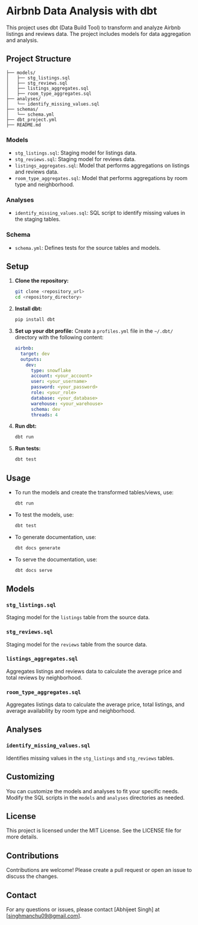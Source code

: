 # Airbnb Data Analysis with dbt

This project uses dbt (Data Build Tool) to transform and analyze Airbnb listings and reviews data. The project includes models for data aggregation and analysis.

## Project Structure

```plaintext
├── models/
│   ├── stg_listings.sql
│   ├── stg_reviews.sql
│   ├── listings_aggregates.sql
│   ├── room_type_aggregates.sql
├── analyses/
│   └── identify_missing_values.sql
├── schemas/
│   └── schema.yml
├── dbt_project.yml
├── README.md
```

### Models

- `stg_listings.sql`: Staging model for listings data.
- `stg_reviews.sql`: Staging model for reviews data.
- `listings_aggregates.sql`: Model that performs aggregations on listings and reviews data.
- `room_type_aggregates.sql`: Model that performs aggregations by room type and neighborhood.

### Analyses

- `identify_missing_values.sql`: SQL script to identify missing values in the staging tables.

### Schema

- `schema.yml`: Defines tests for the source tables and models.

## Setup

1. **Clone the repository:**
    ```sh
    git clone <repository_url>
    cd <repository_directory>
    ```

2. **Install dbt:**
    ```sh
    pip install dbt
    ```

3. **Set up your dbt profile:**
    Create a `profiles.yml` file in the `~/.dbt/` directory with the following content:
    ```yaml
    airbnb:
      target: dev
      outputs:
        dev:
          type: snowflake
          account: <your_account>
          user: <your_username>
          password: <your_password>
          role: <your_role>
          database: <your_database>
          warehouse: <your_warehouse>
          schema: dev
          threads: 4
    ```

4. **Run dbt:**
    ```sh
    dbt run
    ```

5. **Run tests:**
    ```sh
    dbt test
    ```

## Usage

- To run the models and create the transformed tables/views, use:
    ```sh
    dbt run
    ```

- To test the models, use:
    ```sh
    dbt test
    ```

- To generate documentation, use:
    ```sh
    dbt docs generate
    ```

- To serve the documentation, use:
    ```sh
    dbt docs serve
    ```

## Models

### `stg_listings.sql`
Staging model for the `listings` table from the source data.

### `stg_reviews.sql`
Staging model for the `reviews` table from the source data.

### `listings_aggregates.sql`
Aggregates listings and reviews data to calculate the average price and total reviews by neighborhood.

### `room_type_aggregates.sql`
Aggregates listings data to calculate the average price, total listings, and average availability by room type and neighborhood.

## Analyses

### `identify_missing_values.sql`
Identifies missing values in the `stg_listings` and `stg_reviews` tables.

## Customizing

You can customize the models and analyses to fit your specific needs. Modify the SQL scripts in the `models` and `analyses` directories as needed.

## License

This project is licensed under the MIT License. See the LICENSE file for more details.

## Contributions

Contributions are welcome! Please create a pull request or open an issue to discuss the changes.

## Contact

For any questions or issues, please contact [Abhijeet Singh] at [singhmanchu09@gmail.com].

